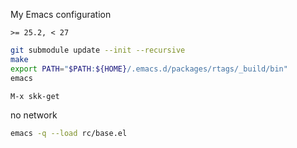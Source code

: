 My Emacs configuration

`>= 25.2, < 27`

```sh
git submodule update --init --recursive
make
export PATH="$PATH:${HOME}/.emacs.d/packages/rtags/_build/bin"
emacs
```

```
M-x skk-get
```

no network
```sh
emacs -q --load rc/base.el
```
